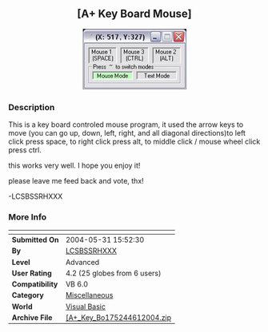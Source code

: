 ﻿<div align="center">

## \[A\+ Key Board Mouse\]

<img src="PIC2004622137181385.JPG">
</div>

### Description

This is a key board controled mouse program, it used the arrow keys to move (you can go up, down, left, right, and all diagonal directions)to left click press space, to right click press alt, to middle click / mouse wheel click press ctrl.

this works very well. I hope you enjoy it!

please leave me feed back and vote, thx!

-LCSBSSRHXXX
 
### More Info
 


<span>             |<span>
---                |---
**Submitted On**   |2004-05-31 15:52:30
**By**             |[LCSBSSRHXXX](https://github.com/Planet-Source-Code/PSCIndex/blob/master/ByAuthor/lcsbssrhxxx.md)
**Level**          |Advanced
**User Rating**    |4.2 (25 globes from 6 users)
**Compatibility**  |VB 6\.0
**Category**       |[Miscellaneous](https://github.com/Planet-Source-Code/PSCIndex/blob/master/ByCategory/miscellaneous__1-1.md)
**World**          |[Visual Basic](https://github.com/Planet-Source-Code/PSCIndex/blob/master/ByWorld/visual-basic.md)
**Archive File**   |[\[A\+\_Key\_Bo175244612004\.zip](https://github.com/Planet-Source-Code/lcsbssrhxxx-a-key-board-mouse__1-54126/archive/master.zip)








